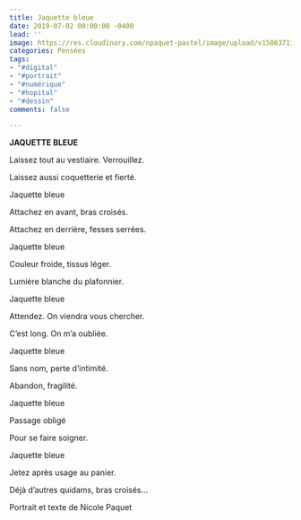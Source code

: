 ```yaml
---
title: Jaquette bleue
date: 2019-07-02 00:00:00 -0400
lead: ''
image: https://res.cloudinary.com/npaquet-pastel/image/upload/v1586371199/Jaquette_bleue_dessin_num%C3%A9rique_mxp6mm.jpg
categories: Pensées
tags:
- "#digital"
- "#portrait"
- "#numérique"
- "#hopital"
- "#dessin"
comments: false

---
```

**JAQUETTE BLEUE**

Laissez tout au vestiaire. Verrouillez.

Laissez aussi coquetterie et fierté.

Jaquette bleue

Attachez en avant, bras croisés.

Attachez en derrière, fesses serrées.

Jaquette bleue

Couleur froide, tissus léger.

Lumière blanche du plafonnier.

Jaquette bleue

Attendez. On viendra vous chercher.

C’est long. On m’a oubliée.

Jaquette bleue

Sans nom, perte d’intimité.

Abandon, fragilité.

Jaquette bleue

Passage obligé

Pour se faire soigner.

Jaquette bleue

Jetez après usage au panier.

Déjà d’autres quidams, bras croisés…

Portrait et texte de Nicole Paquet